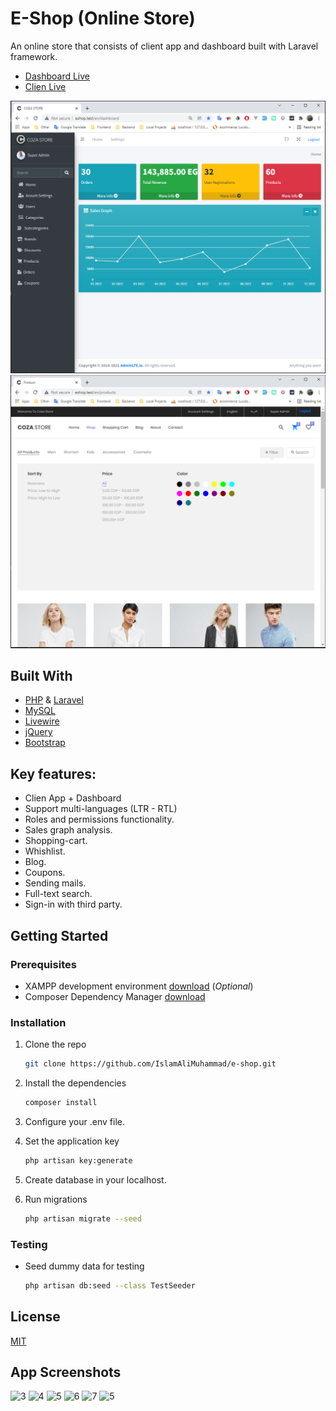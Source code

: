 # E-Shop (Online Store)
An online store that consists of client app and dashboard built with Laravel framework. 
* [Dashboard Live](http://178.128.156.158/en/dashboard)
* [Clien Live](http://178.128.156.158/en/home) 

![2](/screenshots/dash1.PNG)
![1](/screenshots/5.PNG)

## Built With
* [PHP](https://www.php.net/) & [Laravel](https://laravel.com/)
* [MySQL](https://www.mysql.com/)
* [Livewire](https://laravel-livewire.com/)
* [jQuery](https://jquery.com/) 
* [Bootstrap](https://getbootstrap.com/)

## Key features:
* Clien App + Dashboard
* Support multi-languages (LTR - RTL)
* Roles and permissions functionality.
* Sales graph analysis.
* Shopping-cart.
* Whishlist.
* Blog.
* Coupons.
* Sending mails.
* Full-text search.
* Sign-in with third party.

## Getting Started  

### Prerequisites 
* XAMPP development environment [download](https://www.apachefriends.org/index.html) (*Optional*)
* Composer Dependency Manager [download](https://getcomposer.org/download/)

### Installation 
1. Clone the repo 
   ```sh
   git clone https://github.com/IslamAliMuhammad/e-shop.git
   ```
2. Install the dependencies
   ```sh
   composer install 
   ```
3. Configure your .env file.

4. Set the application key
   ```sh
   php artisan key:generate
   ```
5. Create database in your localhost.
6. Run migrations
   ```sh
   php artisan migrate --seed
   ```

### Testing
* Seed dummy data for testing

    ```sh
   php artisan db:seed --class TestSeeder
   ``` 

## License
[MIT](https://choosealicense.com/licenses/mit/)


## App Screenshots

![3](/screenshots/2.PNG)
![4](/screenshots/dash2.PNG)
![5](/screenshots/3.PNG)
![6](/screenshots/dash6.PNG)
![7](/screenshots/1.PNG)
![5](/screenshots/dash5.PNG)


